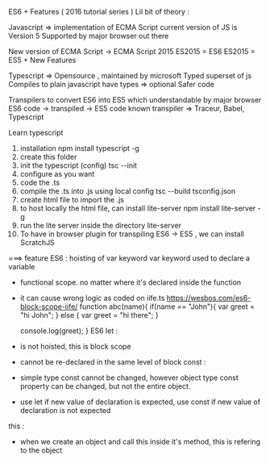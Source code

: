 ES6 + Features ( 2016 tutorial series )
Lil bit of theory : 

Javascript => implementation of ECMA Script
current version of JS is Version 5
Supported by major browser out there

New version of ECMA Script -> ECMA Script 2015
ES2015 = ES6
ES2015 = ES5 + New Features

Typescript => Opensource , maintained by microsoft
Typed superset of js
Compiles to plain javascript
have types => optional
Safer code 

Transpilers 
to convert ES6 into ES5 which understandable by major browser
ES6 code -> transpiled -> ES5 code
known transpiler => Traceur, Babel, Typescript

Learn typescript
1. installation
npm install typescript -g
2. create this folder
3. init the typescript (config)
tsc --init
4. configure as you want
6. code the .ts
7. compile the .ts into .js using local config
tsc --build tsconfig.json
8. create html file to import the .js 
9. to host locally the html file, can install lite-server
npm install lite-server -g
10. run the lite server inside the directory
lite-server
11. To have in browser plugin for transpiling ES6 -> ES5 , we can install ScratchJS

===> feature ES6 :
hoisting of var keyword
var keyword used to declare a variable
- functional scope. no matter where it's declared inside the function
- it can cause wrong logic as coded on iife.ts https://wesbos.com/es6-block-scope-iife/
function abc(name){
    if(name  == "John"){
        var greet = "hi John";
    } else {
        var greet = "hi there";
    }

    console.log(greet);
}
ES6
let : 
- is not hoisted, this is block scope
- cannot be re-declared in the same level of block
const : 
- simple type const cannot be changed, however object type const property can be changed, but not the entire object.
- use let if new value of declaration is expected, use const if new value of declaration is not expected

this :
- when we create an object and call this inside it's method, this is refering to the object


